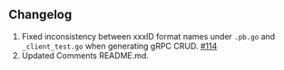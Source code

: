 
## Changelog

1. Fixed inconsistency between xxxID format names under `.pb.go` and `_client_test.go` when generating gRPC CRUD. [#114](https://github.com/go-dev-frame/sponge/issues/114)
2. Updated Comments README.md.
